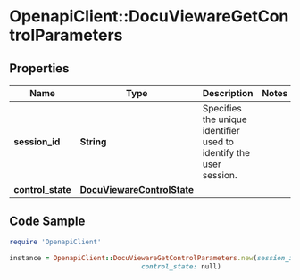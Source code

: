 # OpenapiClient::DocuViewareGetControlParameters

## Properties

Name | Type | Description | Notes
------------ | ------------- | ------------- | -------------
**session_id** | **String** | Specifies the unique identifier used to identify the user session. | 
**control_state** | [**DocuViewareControlState**](DocuViewareControlState.md) |  | 

## Code Sample

```ruby
require 'OpenapiClient'

instance = OpenapiClient::DocuViewareGetControlParameters.new(session_id: null,
                                 control_state: null)
```


